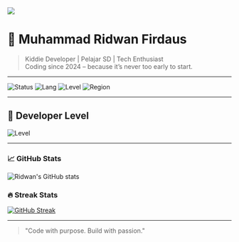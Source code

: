 <img src="https://capsule-render.vercel.app/api?type=waving&color=0:00ff9d,100:00c2ff&height=200&section=header&text=Hi%20I'm%20Ridwan!&fontSize=40&fontColor=ffffff&animation=fadeIn" />

# 👋 Muhammad Ridwan Firdaus

> Kiddie Developer | Pelajar SD | Tech Enthusiast  
> Coding since 2024 – because it’s never too early to start.

---

![Status](https://img.shields.io/badge/Developer-Kiddie%20Dev-blue?style=flat-square)
![Lang](https://img.shields.io/badge/Coding-Since%202024-brightgreen?style=flat-square)
![Level](https://img.shields.io/badge/Grade-5th-yellow?style=flat-square)
![Region](https://img.shields.io/badge/From-Karawang-red?style=flat-square)

---

## 🧱 Developer Level
![Level](https://progress-bar.dev/56/?title=Kiddie%20Dev%20XP)

---

### 📈 GitHub Stats
![Ridwan's GitHub stats](https://github-readme-stats.vercel.app/api?username=mridwanfirdaus2603&show_icons=true&theme=radical)

### 🔥 Streak Stats
[![GitHub Streak](https://streak-stats.demolab.com?user=mridwanfirdaus2603&theme=tokyonight&hide_border=false)](https://git.io/streak-stats)

---

> "Code with purpose. Build with passion."